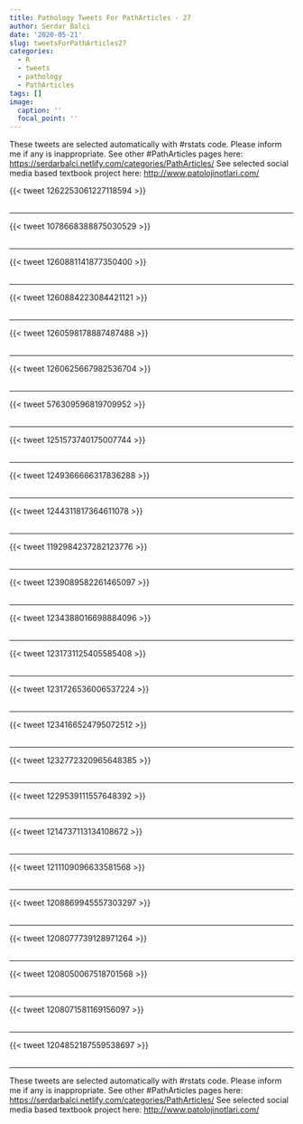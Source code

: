 ```yaml
---
title: Pathology Tweets For PathArticles - 27
author: Serdar Balci
date: '2020-05-21'
slug: tweetsForPathArticles27
categories:
  - R
  - tweets
  - pathology
  - PathArticles
tags: []
image:
  caption: ''
  focal_point: ''
---
```



These tweets are selected automatically with #rstats code. Please inform me if any is inappropriate.
See other #PathArticles pages here: https://serdarbalci.netlify.com/categories/PathArticles/ 
See selected social media based textbook project here: http://www.patolojinotlari.com/

{{< tweet 1262253061227118594 >}}
<br>
<br>
<hr>
{{< tweet 1078668388875030529 >}}
<br>
<br>
<hr>
{{< tweet 1260881141877350400 >}}
<br>
<br>
<hr>
{{< tweet 1260884223084421121 >}}
<br>
<br>
<hr>
{{< tweet 1260598178887487488 >}}
<br>
<br>
<hr>
{{< tweet 1260625667982536704 >}}
<br>
<br>
<hr>
{{< tweet 576309596819709952 >}}
<br>
<br>
<hr>
{{< tweet 1251573740175007744 >}}
<br>
<br>
<hr>
{{< tweet 1249366666317836288 >}}
<br>
<br>
<hr>
{{< tweet 1244311817364611078 >}}
<br>
<br>
<hr>
{{< tweet 1192984237282123776 >}}
<br>
<br>
<hr>
{{< tweet 1239089582261465097 >}}
<br>
<br>
<hr>
{{< tweet 1234388016698884096 >}}
<br>
<br>
<hr>
{{< tweet 1231731125405585408 >}}
<br>
<br>
<hr>
{{< tweet 1231726536006537224 >}}
<br>
<br>
<hr>
{{< tweet 1234166524795072512 >}}
<br>
<br>
<hr>
{{< tweet 1232772320965648385 >}}
<br>
<br>
<hr>
{{< tweet 1229539111557648392 >}}
<br>
<br>
<hr>
{{< tweet 1214737113134108672 >}}
<br>
<br>
<hr>
{{< tweet 1211109096633581568 >}}
<br>
<br>
<hr>
{{< tweet 1208869945557303297 >}}
<br>
<br>
<hr>
{{< tweet 1208077739128971264 >}}
<br>
<br>
<hr>
{{< tweet 1208050067518701568 >}}
<br>
<br>
<hr>
{{< tweet 1208071581169156097 >}}
<br>
<br>
<hr>
{{< tweet 1204852187559538697 >}}
<br>
<br>
<hr>


These tweets are selected automatically with #rstats code. Please inform me if any is inappropriate.
See other #PathArticles pages here: https://serdarbalci.netlify.com/categories/PathArticles/ 
See selected social media based textbook project here: http://www.patolojinotlari.com/
